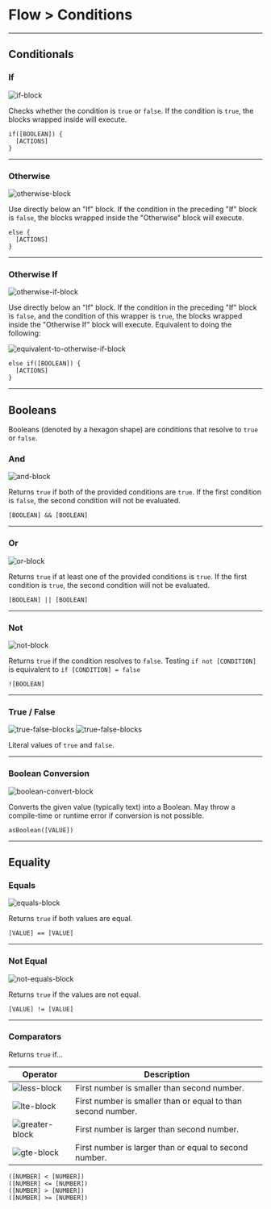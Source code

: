 # Flow > Conditions

***

## Conditionals

### <a name="if"></a> If

![if-block](http://static.stencyl.com/pedia2/block-images/1%20-%20Flow/0%20-%20Conditions/if.png)

Checks whether the condition is `true` or `false`. If the condition is `true`, the blocks wrapped inside will execute.

```
if([BOOLEAN]) {
  [ACTIONS]
}
```

***

### <a name="else"></a> Otherwise

![otherwise-block](http://static.stencyl.com/pedia2/block-images/1%20-%20Flow/0%20-%20Conditions/else.png)

Use directly below an "If" block. If the condition in the preceding "If" block is `false`, the blocks wrapped inside the "Otherwise" block will execute.

```
else {
  [ACTIONS]
}
```

***

### <a name="else-if"></a> Otherwise If

![otherwise-if-block](http://static.stencyl.com/pedia2/block-images/1%20-%20Flow/0%20-%20Conditions/else-if.png)

Use directly below an "If" block. If the condition in the preceding "If" block is `false`, and the condition of this wrapper is `true`, the blocks wrapped inside the "Otherwise If" block will execute. Equivalent to doing the following:

![equivalent-to-otherwise-if-block](http://static.stencyl.com/pedia2/blocks/flow/flow_conditionals/OtherwiseIf2.png)

```
else if([BOOLEAN]) {
  [ACTIONS]
}
```

***

## Booleans

Booleans (denoted by a hexagon shape) are conditions that resolve to `true` or `false`.

### <a name="and"></a> And

![and-block](http://static.stencyl.com/pedia2/block-images/1%20-%20Flow/0%20-%20Conditions/and.png)

Returns `true` if both of the provided conditions are `true`. If the first condition is `false`, the second condition will not be evaluated.

```
[BOOLEAN] && [BOOLEAN]
```

***

### <a name="or"></a> Or

![or-block](http://static.stencyl.com/pedia2/block-images/1%20-%20Flow/0%20-%20Conditions/or.png)

Returns `true` if at least one of the provided conditions is `true`. If the first condition is `true`, the second condition will not be evaluated.

```
[BOOLEAN] || [BOOLEAN]
```

***

### <a name="not"></a> Not

![not-block](http://static.stencyl.com/pedia2/block-images/1%20-%20Flow/0%20-%20Conditions/not.png)

Returns `true` if the condition resolves to `false`. Testing `if not [CONDITION]` is equivalent to `if [CONDITION] = false` 

```
![BOOLEAN]
```

***

### <a name="true"></a><a name="false"></a>  True / False

![true-false-blocks](http://static.stencyl.com/pedia2/block-images/1%20-%20Flow/0%20-%20Conditions/true.png) ![true-false-blocks](http://static.stencyl.com/pedia2/block-images/1%20-%20Flow/0%20-%20Conditions/false.png)

Literal values of `true` and `false`.

***

### <a name="as-boolean"></a> Boolean Conversion

![boolean-convert-block](http://static.stencyl.com/pedia2/block-images/1%20-%20Flow/0%20-%20Conditions/as-boolean.png)

Converts the given value (typically text) into a Boolean. May throw a compile-time or runtime error if conversion is not possible.

```
asBoolean([VALUE])
```

***

## Equality

### <a name="eq"></a> Equals

![equals-block](http://static.stencyl.com/pedia2/block-images/1%20-%20Flow/0%20-%20Conditions/eq.png)

Returns `true` if both values are equal.

```
[VALUE] == [VALUE]
```

***

### <a name="noteq"></a> Not Equal

![not-equals-block](http://static.stencyl.com/pedia2/block-images/1%20-%20Flow/0%20-%20Conditions/noteq.png)

Returns `true` if the values are not equal.

```
[VALUE] != [VALUE]
```

***

<a name="less"></a> <a name="lesseq"></a> <a name="more"></a> <a name="moreeq"></a> 

### Comparators

Returns `true` if...

Operator | Description
--- | ---
![less-block](http://static.stencyl.com/pedia2/block-images/1%20-%20Flow/0%20-%20Conditions/less.png)|First number is smaller than second number.
![lte-block](http://static.stencyl.com/pedia2/block-images/1%20-%20Flow/0%20-%20Conditions/lesseq.png)|First number is smaller than or equal to than second number.
![greater-block](http://static.stencyl.com/pedia2/block-images/1%20-%20Flow/0%20-%20Conditions/more.png)|First number is larger than second number.
![gte-block](http://static.stencyl.com/pedia2/block-images/1%20-%20Flow/0%20-%20Conditions/moreeq.png)|First number is larger than or equal to second number.

```
([NUMBER] < [NUMBER])
([NUMBER] <= [NUMBER])
([NUMBER] > [NUMBER])
([NUMBER] >= [NUMBER])
```

